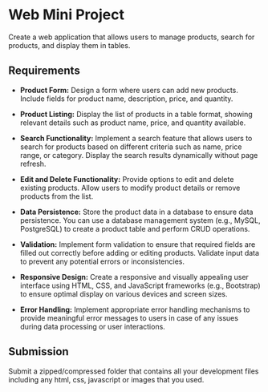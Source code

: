 # Web Mini Project

Create a web application that allows users to manage products, search for products, and display them in tables.

## Requirements

- **Product Form:** Design a form where users can add new products. Include fields for product name, description, price, and quantity.

- **Product Listing:** Display the list of products in a table format, showing relevant details such as product name, price, and quantity available.

- **Search Functionality:** Implement a search feature that allows users to search for products based on different criteria such as name, price range, or category. Display the search results dynamically without page refresh.

- **Edit and Delete Functionality:** Provide options to edit and delete existing products. Allow users to modify product details or remove products from the list.

- **Data Persistence:** Store the product data in a database to ensure data persistence. You can use a database management system (e.g., MySQL, PostgreSQL) to create a product table and perform CRUD operations.

- **Validation:** Implement form validation to ensure that required fields are filled out correctly before adding or editing products. Validate input data to prevent any potential errors or inconsistencies.

- **Responsive Design:** Create a responsive and visually appealing user interface using HTML, CSS, and JavaScript frameworks (e.g., Bootstrap) to ensure optimal display on various devices and screen sizes.

- **Error Handling:** Implement appropriate error handling mechanisms to provide meaningful error messages to users in case of any issues during data processing or user interactions.

## Submission

Submit a zipped/compressed folder that contains all your development files including any html, css, javascript or images that you used.
